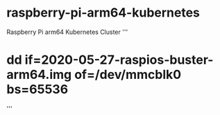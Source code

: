 # raspberry-pi-arm64-kubernetes
Raspberry Pi arm64 Kubernetes Cluster
'''
# dd if=2020-05-27-raspios-buster-arm64.img of=/dev/mmcblk0 bs=65536
'''
